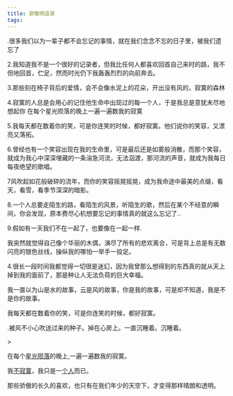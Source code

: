 ```yaml
---
title: 郭敬明语录
tags:
---
```


.很多我们以为一辈子都不会忘记的事情，就在我们念念不忘的日子里，被我们遗忘了 

 

2.我知道我不是一个很好的记录者，但我比任何人都喜欢回首自己来时的路，我不但地回首，伫足，然而时光仍下我轰轰烈烈的向前奔去。 

 

3.那些刻在椅子背后的爱情，会不会像水泥上的花朵，开出没有风的，寂寞的森林 

 

4.寂寞的人总是会用心的记住他生命中出现过的每一个人，于是我总是意犹未尽地想起你 在每个星光陨落的晚上一遍一遍数我的寂寞 

 

5.我每天都在数着你的笑，可是你连笑的时候，都好寂寞。他们说你的笑容，又漂亮又落拓。 

 

 

6.曾经也有一个笑容出现在我的生命里，可是最后还是如雾般消散，而那个笑容，就成为我心中深深埋藏的一条湍急河流，无法泅渡，那河流的声音，就成为我每日每夜绝望的歌唱。 

 

7风吹起如花般破碎的流年，而你的笑容摇晃摇晃，成为我命途中最美的点缀，看天，看雪，看季节深深的暗影。 

 

8.一个人总要走陌生的路，看陌生的风景，听陌生的歌，然后在某个不经意的瞬间，你会发现，原本费尽心机想要忘记的事情真的就这么忘记了.. 

 

9.假如有一天我们不在一起了，也要像在一起一样. 

 

我突然就觉得自己像个华丽的木偶，演尽了所有的悲欢离合，可是背上总是有无数闪亮的银色丝线，操纵我的哪怕一举手一投足。 

 

 

4.很长一段时间我都觉得一切很是迷幻，因为我曾那么想得到的东西真的就从天上掉到我的面前了，那是种让人无法负荷的巨大幸福。 

 

我一直以为山是水的故事，云是风的故事，你是我的故事，可是却不知道，我是不是你的故事。 

 

 

我每天都在数着你的笑，可是你连笑的时候，都好寂寞。 

 

 

 

.被风不小心吹送过来的种子。掉在心房上。一直沉睡着。沉睡着。 

\> 

 

在每个[星光](https://www.wenzhangba.com/zhuanti/xingguang/)[陨落](https://www.wenzhangba.com/zhuanti/yunluo/)的晚上,一遍一遍数我的寂寞。 

 

我[不寂寞](https://www.wenzhangba.com/huati/jimo/)，我只是一[个人](https://www.wenzhangba.com/zhuanti/geren/)而已。 

 

 

 

那些骄傲的长久的喜欢，也只有在我们年少的天空下，才变得那样晴朗和透明。 

 
